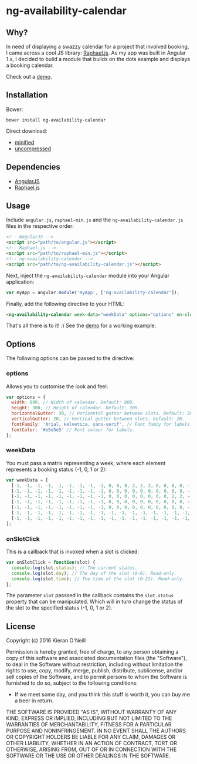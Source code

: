 ng-availability-calendar
========

## Why?

In need of displaying a swazzy calendar for a project that involved booking, I came across a cool JS library: [Raphael.js](https://github.com/DmitryBaranovskiy/raphael). As my app was built in Angular 1.x, I decided to build a module that builds on the dots example and displays a booking calendar.

Check out a [demo](http://element43.xyz/ng-availability-calendar).

## Installation

Bower:

```
bower install ng-availability-calendar
```
Direct download:

* [minified](https://raw.githubusercontent.com/kieranroneill/ng-availability-calendar/master/dist/ng-availability-calendar.min.js)
* [uncompressed](https://raw.githubusercontent.com/kieranroneill/ng-availability-calendar/master/dist/ng-availability-calendar.js)

## Dependencies

* [AngularJS](https://ajax.googleapis.com/ajax/libs/angularjs/1.4.9/angular.min.js)
* [Raphael.js](https://raw.githubusercontent.com/DmitryBaranovskiy/raphael/master/raphael-min.js)

## Usage

Include ```angular.js```, ```raphael-min.js``` and the ```ng-availability-calendar.js``` files in the respective order:

```html
<!-- AngularJS -->
<script src="path/to/angular.js"></script>
<!-- Raphael.js -->
<script src="path/to/raphael-min.js"></script>
<!-- ng-availability-calendar -->
<script src="path/to/ng-availability-calendar.js"></script>
```
Next, inject the ```ng-availability-calendar``` module into your Angular application:
```javascript
var myApp = angular.module('myApp', ['ng-availability-calendar']);
```
Finally, add the following directive to your HTML:
```html
<ng-availability-calendar week-data="weekData" options="options" on-slot-click="onSlotClick"></ng-availability-calendar>
```
That's all there is to it! :) See the [demo](https://github.com/kieranroneill/ng-availability-calendar/tree/master/demo) for a working example.

## Options

The following options can be passed to the directive:

### options

Allows you to customise the look and feel:
```javascript
var options = {
  width: 800, // Width of calendar. Default: 800.
  height: 300, // Height of calendar. Default: 300.
  horizontalGutter: 30, // Horizontal gutter between slots. Default: 30.
  verticalGutter: 20, // Vertical gutter between slots. Default: 20.
  fontFamily: 'Arial, Helvetica, sans-serif', // Font famiy for labels.
  fontColor: '#e5e5e5' // Font colour for labels.
};
```
### weekData

You must pass a matrix representing a week, where each element represents a booking status (-1, 0, 1 or 2):
```javascript
var weekData = [
  [-1, -1, -1, -1, -1, -1, -1, -1, -1, 0, 0, 0, 2, 2, 2, 0, 0, 0, 0, -1, -1, -1, -1, -1], // Mon.
  [-1, -1, -1, -1, -1, -1, -1, -1, -1, 0, 0, 0, 0, 0, 0, 0, 0, 0, 0, -1, -1, -1, -1, -1], // Tues.
  [-1, -1, -1, -1, -1, -1, -1, -1, -1, 0, 0, 0, 0, 0, 0, 0, 0, 2, 2, -1, -1, -1, -1, -1], // Wed.
  [-1, -1, -1, -1, -1, -1, -1, -1, -1, 0, 0, 0, 0, 0, 0, 0, 0, 0, 0, -1, -1, -1, -1, -1], // Thu.
  [-1, -1, -1, -1, -1, -1, -1, -1, -1, 0, 0, 0, 0, 0, 0, 0, 0, 0, 0, -1, -1, -1, -1, -1], // Fri.
  [-1, -1, -1, -1, -1, -1, -1, -1, -1, -1, -1, -1, -1, -1, -1, -1, -1, -1, -1, -1, -1, -1, -1, -1], // Sat.
  [-1, -1, -1, -1, -1, -1, -1, -1, -1, -1, -1, -1, -1, -1, -1, -1, -1, -1, -1, -1, -1, -1, -1, -1] // Sun.
];
```
### onSlotClick

This is a callback that is invoked when a slot is clicked:
```javascript
var onSlotClick = function(slot) {
  console.log(slot.status); // The current status.
  console.log(slot.day); // The day of the slot (0-6). Read-only.
  console.log(slot.time); // The time of the slot (0-23). Read-only.
};
```
The parameter ```slot``` passsed in the callback contains the ```slot.status``` property that can be manipulated. Which will in turn change the status of the slot to the specified status (-1, 0, 1 or 2).

## License

Copyright (c) 2016 Kieran O'Neill

Permission is hereby granted, free of charge, to any person obtaining a copy of this software and associated documentation files (the "Software"), to deal in the Software without restriction, including without limitation the rights to use, copy, modify, merge, publish, distribute, sublicense, and/or sell copies of the Software, and to permit persons to whom the Software is furnished to do so, subject to the following conditions:

- If we meet some day, and you think this stuff is worth it, you can buy me a beer in return.

THE SOFTWARE IS PROVIDED "AS IS", WITHOUT WARRANTY OF ANY KIND, EXPRESS OR IMPLIED, INCLUDING BUT NOT LIMITED TO THE WARRANTIES OF MERCHANTABILITY, FITNESS FOR A PARTICULAR PURPOSE AND NONINFRINGEMENT. IN NO EVENT SHALL THE AUTHORS OR COPYRIGHT HOLDERS BE LIABLE FOR ANY CLAIM, DAMAGES OR OTHER LIABILITY, WHETHER IN AN ACTION OF CONTRACT, TORT OR OTHERWISE, ARISING FROM, OUT OF OR IN CONNECTION WITH THE SOFTWARE OR THE USE OR OTHER DEALINGS IN THE SOFTWARE.
